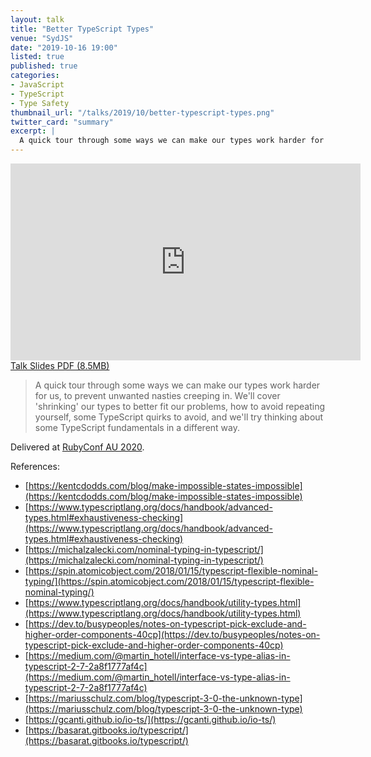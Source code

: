 ```yaml
---
layout: talk
title: "Better TypeScript Types"
venue: "SydJS"
date: "2019-10-16 19:00"
listed: true
published: true
categories:
- JavaScript
- TypeScript
- Type Safety
thumbnail_url: "/talks/2019/10/better-typescript-types.png"
twitter_card: "summary"
excerpt: |
  A quick tour through some ways we can make our types work harder for us, to prevent unwanted nasties creeping in. We'll cover 'shrinking' our types to better fit our problems, how to avoid repeating yourself, some TypeScript quirks to avoid, and we'll try thinking about some TypeScript fundamentals in a different way.
---
```


<div class="pdf">
  <iframe width="560" height="315" src="https://www.youtube.com/embed/PZVzCwbMP8o" frameborder="0" allow="accelerometer; encrypted-media; gyroscope; picture-in-picture" allowfullscreen></iframe>
  <a href="/talks/2019/10/better-typescript-types.pdf">
    <span>Talk Slides PDF (8.5MB)</span>
  </a>
</div>

> A quick tour through some ways we can make our types work harder for us, to prevent unwanted nasties creeping in. We'll cover 'shrinking' our types to better fit our problems, how to avoid repeating yourself, some TypeScript quirks to avoid, and we'll try thinking about some TypeScript fundamentals in a different way.

Delivered at [RubyConf AU 2020](https://www.rubyconf.org.au/2020/speakers).

References:
* [https://kentcdodds.com/blog/make-impossible-states-impossible](https://kentcdodds.com/blog/make-impossible-states-impossible)
* [https://www.typescriptlang.org/docs/handbook/advanced-types.html#exhaustiveness-checking](https://www.typescriptlang.org/docs/handbook/advanced-types.html#exhaustiveness-checking)
* [https://michalzalecki.com/nominal-typing-in-typescript/](https://michalzalecki.com/nominal-typing-in-typescript/)
* [https://spin.atomicobject.com/2018/01/15/typescript-flexible-nominal-typing/](https://spin.atomicobject.com/2018/01/15/typescript-flexible-nominal-typing/)
* [https://www.typescriptlang.org/docs/handbook/utility-types.html](https://www.typescriptlang.org/docs/handbook/utility-types.html)
* [https://dev.to/busypeoples/notes-on-typescript-pick-exclude-and-higher-order-components-40cp](https://dev.to/busypeoples/notes-on-typescript-pick-exclude-and-higher-order-components-40cp)
* [https://medium.com/@martin_hotell/interface-vs-type-alias-in-typescript-2-7-2a8f1777af4c](https://medium.com/@martin_hotell/interface-vs-type-alias-in-typescript-2-7-2a8f1777af4c)
* [https://mariusschulz.com/blog/typescript-3-0-the-unknown-type](https://mariusschulz.com/blog/typescript-3-0-the-unknown-type)
* [https://gcanti.github.io/io-ts/](https://gcanti.github.io/io-ts/)
* [https://basarat.gitbooks.io/typescript/](https://basarat.gitbooks.io/typescript/)
